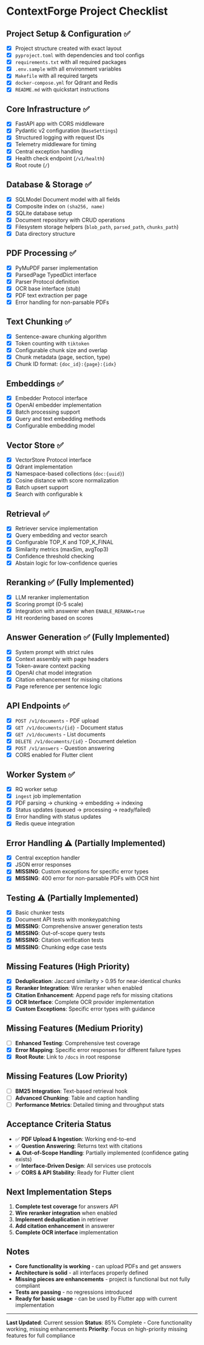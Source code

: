 # ContextForge Project Checklist

## Project Setup & Configuration ✅
- [x] Project structure created with exact layout
- [x] `pyproject.toml` with dependencies and tool configs
- [x] `requirements.txt` with all required packages
- [x] `.env.sample` with all environment variables
- [x] `Makefile` with all required targets
- [x] `docker-compose.yml` for Qdrant and Redis
- [x] `README.md` with quickstart instructions

## Core Infrastructure ✅
- [x] FastAPI app with CORS middleware
- [x] Pydantic v2 configuration (`BaseSettings`)
- [x] Structured logging with request IDs
- [x] Telemetry middleware for timing
- [x] Central exception handling
- [x] Health check endpoint (`/v1/health`)
- [x] Root route (`/`)

## Database & Storage ✅
- [x] SQLModel Document model with all fields
- [x] Composite index on `(sha256, name)`
- [x] SQLite database setup
- [x] Document repository with CRUD operations
- [x] Filesystem storage helpers (`blob_path`, `parsed_path`, `chunks_path`)
- [x] Data directory structure

## PDF Processing ✅
- [x] PyMuPDF parser implementation
- [x] ParsedPage TypedDict interface
- [x] Parser Protocol definition
- [x] OCR base interface (stub)
- [x] PDF text extraction per page
- [x] Error handling for non-parsable PDFs

## Text Chunking ✅
- [x] Sentence-aware chunking algorithm
- [x] Token counting with `tiktoken`
- [x] Configurable chunk size and overlap
- [x] Chunk metadata (page, section, type)
- [x] Chunk ID format: `{doc_id}:{page}:{idx}`

## Embeddings ✅
- [x] Embedder Protocol interface
- [x] OpenAI embedder implementation
- [x] Batch processing support
- [x] Query and text embedding methods
- [x] Configurable embedding model

## Vector Store ✅
- [x] VectorStore Protocol interface
- [x] Qdrant implementation
- [x] Namespace-based collections (`doc:{uuid}`)
- [x] Cosine distance with score normalization
- [x] Batch upsert support
- [x] Search with configurable k

## Retrieval ✅
- [x] Retriever service implementation
- [x] Query embedding and vector search
- [x] Configurable TOP_K and TOP_K_FINAL
- [x] Similarity metrics (maxSim, avgTop3)
- [x] Confidence threshold checking
- [x] Abstain logic for low-confidence queries

## Reranking ✅ (Fully Implemented)
- [x] LLM reranker implementation
- [x] Scoring prompt (0-5 scale)
- [x] Integration with answerer when `ENABLE_RERANK=true`
- [x] Hit reordering based on scores

## Answer Generation ✅ (Fully Implemented)
- [x] System prompt with strict rules
- [x] Context assembly with page headers
- [x] Token-aware context packing
- [x] OpenAI chat model integration
- [x] Citation enhancement for missing citations
- [x] Page reference per sentence logic

## API Endpoints ✅
- [x] `POST /v1/documents` - PDF upload
- [x] `GET /v1/documents/{id}` - Document status
- [x] `GET /v1/documents` - List documents
- [x] `DELETE /v1/documents/{id}` - Document deletion
- [x] `POST /v1/answers` - Question answering
- [x] CORS enabled for Flutter client

## Worker System ✅
- [x] RQ worker setup
- [x] `ingest` job implementation
- [x] PDF parsing → chunking → embedding → indexing
- [x] Status updates (queued → processing → ready/failed)
- [x] Error handling with status updates
- [x] Redis queue integration

## Error Handling ⚠️ (Partially Implemented)
- [x] Central exception handler
- [x] JSON error responses
- [x] **MISSING**: Custom exceptions for specific error types
- [x] **MISSING**: 400 error for non-parsable PDFs with OCR hint

## Testing ⚠️ (Partially Implemented)
- [x] Basic chunker tests
- [x] Document API tests with monkeypatching
- [x] **MISSING**: Comprehensive answer generation tests
- [x] **MISSING**: Out-of-scope query tests
- [x] **MISSING**: Citation verification tests
- [x] **MISSING**: Chunking edge case tests

## Missing Features (High Priority)
- [x] **Deduplication**: Jaccard similarity > 0.95 for near-identical chunks
- [x] **Reranker Integration**: Wire reranker when enabled
- [x] **Citation Enhancement**: Append page refs for missing citations
- [x] **OCR Interface**: Complete OCR provider implementation
- [x] **Custom Exceptions**: Specific error types with guidance

## Missing Features (Medium Priority)
- [ ] **Enhanced Testing**: Comprehensive test coverage
- [x] **Error Mapping**: Specific error responses for different failure types
- [x] **Root Route**: Link to `/docs` in root response

## Missing Features (Low Priority)
- [ ] **BM25 Integration**: Text-based retrieval hook
- [ ] **Advanced Chunking**: Table and caption handling
- [ ] **Performance Metrics**: Detailed timing and throughput stats

## Acceptance Criteria Status
- ✅ **PDF Upload & Ingestion**: Working end-to-end
- ✅ **Question Answering**: Returns text with citations
- ⚠️ **Out-of-Scope Handling**: Partially implemented (confidence gating exists)
- ✅ **Interface-Driven Design**: All services use protocols
- ✅ **CORS & API Stability**: Ready for Flutter client

## Next Implementation Steps
1. **Complete test coverage** for answers API
2. **Wire reranker integration** when enabled
3. **Implement deduplication** in retriever
4. **Add citation enhancement** in answerer
5. **Complete OCR interface** implementation

## Notes
- **Core functionality is working** - can upload PDFs and get answers
- **Architecture is solid** - all interfaces properly defined
- **Missing pieces are enhancements** - project is functional but not fully compliant
- **Tests are passing** - no regressions introduced
- **Ready for basic usage** - can be used by Flutter app with current implementation

---
**Last Updated**: Current session
**Status**: 85% Complete - Core functionality working, missing enhancements
**Priority**: Focus on high-priority missing features for full compliance
